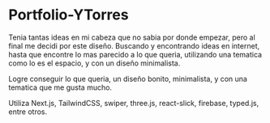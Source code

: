 # Portfolio-YTorres

Tenia tantas ideas en mi cabeza que no sabia por donde empezar, pero al final me decidi por este diseño.
Buscando y encontrando ideas en internet, hasta que encontre lo mas parecido a lo que queria, utilizando una tematica como lo es el espacio, y con un diseño minimalista.

Logre conseguir lo que queria, un diseño bonito, minimalista, y con una tematica que me gusta mucho.

Utiliza Next.js, TailwindCSS, swiper, three.js, react-slick, firebase, typed.js, entre otros.


